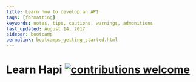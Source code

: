 ```yaml
---
title: Learn how to develop an API
tags: [formatting]
keywords: notes, tips, cautions, warnings, admonitions
last_updated: August 14, 2017
sidebar: bootcamp
permalink: bootcamps_getting_started.html
---
```




# Learn Hapi [![contributions welcome](https://img.shields.io/badge/contributions-welcome-brightgreen.svg?style=flat)](https://github.com/dwyl/learn-hapi/issues)

